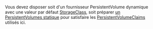 Vous devez disposer soit d'un fournisseur PersistentVolume dynamique avec une valeur par défaut [StorageClass](/content/fr/docs/concepts/storage/storage-classes.md), soit préparer [un PersistentVolumes statique](/content/en/docs/reference/glossary/persistent-volume.md) pour satisfaire les [PersistentVolumeClaims](/content/en/docs/reference/glossary/persistent-volume-claim.md) utilisés ici.
